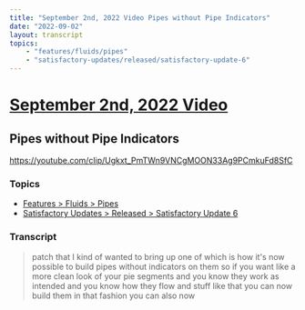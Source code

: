 ```yaml
---
title: "September 2nd, 2022 Video Pipes without Pipe Indicators"
date: "2022-09-02"
layout: transcript
topics:
    - "features/fluids/pipes"
    - "satisfactory-updates/released/satisfactory-update-6"
---
```

# [September 2nd, 2022 Video](../2022-09-02.md)
## Pipes without Pipe Indicators
https://youtube.com/clip/Ugkxt_PmTWn9VNCgMOON33Ag9PCmkuFd8SfC

### Topics
* [Features > Fluids > Pipes](../topics/features/fluids/pipes.md)
* [Satisfactory Updates > Released > Satisfactory Update 6](../topics/satisfactory-updates/released/satisfactory-update-6.md)

### Transcript

> patch that I kind of wanted to bring up one of which is how it's now possible to build pipes without indicators on them so if you want like a more clean look of your pie segments and you know they work as intended and you know how they flow and stuff like that you can now build them in that fashion you can also now
